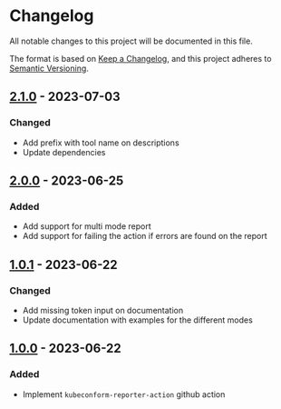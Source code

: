 # Changelog

All notable changes to this project will be documented in this file.

The format is based on [Keep a Changelog](https://keepachangelog.com/en/1.0.0/),
and this project adheres to [Semantic Versioning](https://semver.org/spec/v2.0.0.html).

## [2.1.0] - 2023-07-03

### Changed

- Add prefix with tool name on descriptions
- Update dependencies

## [2.0.0] - 2023-06-25

### Added

- Add support for multi mode report
- Add support for failing the action if errors are found on the report

## [1.0.1] - 2023-06-22

### Changed

- Add missing token input on documentation
- Update documentation with examples for the different modes

## [1.0.0] - 2023-06-22

### Added

- Implement `kubeconform-reporter-action` github action

[Unreleased]: https://github.com/tvcsantos/kubeconform-reporter-action/compare/v2.1.0...main
[2.1.0]: https://github.com/tvcsantos/kubeconform-reporter-action/compare/v2.0.0...v2.1.0
[2.0.0]: https://github.com/tvcsantos/kubeconform-reporter-action/compare/v1.0.1...v2.0.0
[1.0.1]: https://github.com/tvcsantos/kubeconform-reporter-action/compare/v1.0.0...v1.0.1
[1.0.0]: https://github.com/tvcsantos/kubeconform-reporter-action/releases/tag/v1.0.0
